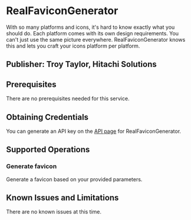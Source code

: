 # RealFaviconGenerator
With so many platforms and icons, it's hard to know exactly what you should do. Each platform comes with its own design requirements. You can't just use the same picture everywhere. RealFaviconGenerator knows this and lets you craft your icons platform per platform.

## Publisher: Troy Taylor, Hitachi Solutions

## Prerequisites
There are no prerequisites needed for this service.

## Obtaining Credentials
You can generate an API key on the [API page](https://realfavicongenerator.net/api/) for RealFaviconGenerator.

## Supported Operations
### Generate favicon
Generate a favicon based on your provided parameters.

## Known Issues and Limitations
There are no known issues at this time.
